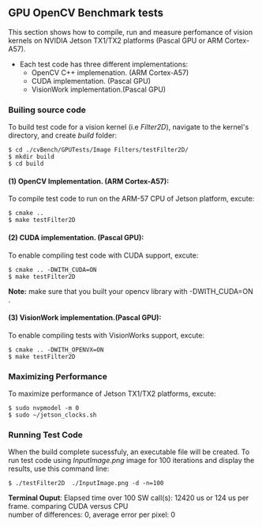 ## GPU OpenCV Benchmark tests
 
This section shows how to compile, run and measure perfomance of vision kernels on NVIDIA Jetson TX1/TX2 platforms (Pascal GPU or ARM Cortex-A57). 
* Each test code has three different implementations:
	* OpenCV C++ implemenation. (ARM Cortex-A57)
	* CUDA implementation. (Pascal GPU)
	* VisionWork implementation.(Pascal GPU)
 
### Builing source code

To build test code for a vision kernel (i.e *Filter2D*), navigate to the kernel's directory, and create *build* folder:

```commandline
$ cd ./cvBench/GPUTests/Image Filters/testFilter2D/ 
$ mkdir build  
$ cd build 
```

#### (1) OpenCV Implementation. (ARM Cortex-A57):

To compile test code to run on the ARM-57 CPU of Jetson platform, excute:

```commandline
$ cmake ..  
$ make testFilter2D  
```
#### (2) CUDA implementation. (Pascal GPU):

To enable compiling test code with CUDA support, excute:

```commandline
$ cmake .. -DWITH_CUDA=ON
$ make testFilter2D  
``` 
**Note:** make sure that you built your opencv library with -DWITH_CUDA=ON .

#### (3) VisionWork implementation.(Pascal GPU):

To enable compiling tests with VisionWorks support, excute:

```commandline
$ cmake .. -DWITH_OPENVX=ON
$ make testFilter2D  
```

### Maximizing Performance

To maximize performance of Jetson TX1/TX2 platforms, excute: 

```commandline
$ sudo nvpmodel -m 0 
$ sudo ~/jetson_clocks.sh 
```
 
### Running Test Code 

When the build complete sucessfuly, an executable file will be created. To run test code using  *InputImage.png* image for 100 iterations and display the results, use this command line:

```commandline
$ ./testFilter2D  ./InputImage.png -d -n=100
```

__Terminal Ouput__:
Elapsed time over 100 SW call(s): 12420 us or 124 us per frame.
comparing CUDA versus CPU  
number of differences: 0, average error per pixel: 0


